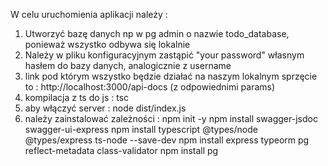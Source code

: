 W celu uruchomienia aplikacji należy :

1. Utworzyć bazę danych np w pg admin o nazwie todo_database, ponieważ wszystko odbywa się lokalnie
2. Należy w pliku konfiguracyjnym zastąpić "your password" własnym hasłem do bazy danych, analogicznie z username
3. link pod którym wszystko będzie działać na naszym lokalnym sprzęcie to : http://localhost:3000/api-docs (z odpowiednimi params)
4. kompilacja z ts do js : tsc
5. aby włączyć server : node dist/index.js
6. należy zainstalować zależności :
   npm init -y
   npm install swagger-jsdoc swagger-ui-express
   npm install typescript @types/node @types/express ts-node --save-dev
   npm install express typeorm pg reflect-metadata class-validator
   npm install pg
